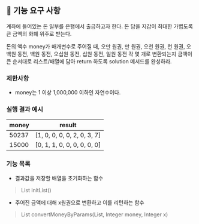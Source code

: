 ## 🚀 기능 요구 사항

계좌에 들어있는 돈 일부를 은행에서 출금하고자 한다. 돈 담을 지갑이 최대한 가볍도록 큰 금액의 화폐 위주로 받는다.

돈의 액수 money가 매개변수로 주어질 때, 오만 원권, 만 원권, 오천 원권, 천 원권, 오백원 동전, 백원 동전, 오십원 동전, 십원 동전, 일원 동전 각 몇 개로 변환되는지 금액이 큰 순서대로 리스트/배열에 담아 return 하도록 solution 메서드를 완성하라.

### 제한사항

- money는 1 이상 1,000,000 이하인 자연수이다.

### 실행 결과 예시

| money | result |
| --- | --- |
| 50237	| [1, 0, 0, 0, 0, 2, 0, 3, 7] |
| 15000	| [0, 1, 1, 0, 0, 0, 0, 0, 0] |

### 기능 목록
- 결과값을 저장할 배열을 초기화하는 함수
> List<Integer> initList()

- 주어진 금액에 대해 x원권으로 변환하고 이를 리턴하는 함수
> List<Integer> convertMoneyByParams(List<Integer>, Integer money, Integer x)